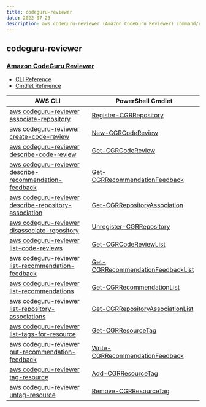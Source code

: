 ```yaml
---
title: codeguru-reviewer
date: 2022-07-23
description: aws codeguru-reviewer (Amazon CodeGuru Reviewer) command/cmdlet list.
---
```


## codeguru-reviewer

### [Amazon CodeGuru Reviewer](https://aws.amazon.com/codeguru/)

* [CLI Reference](https://docs.aws.amazon.com/cli/latest/reference/codeguru-reviewer/index.html)
* [Cmdlet Reference](https://docs.aws.amazon.com/powershell/latest/reference/items/CodeGuruReviewer_cmdlets.html)

|AWS CLI|PowerShell Cmdlet|
|----|----|
|[aws codeguru-reviewer associate-repository](https://docs.aws.amazon.com/cli/latest/reference/codeguru-reviewer/associate-repository.html)|[Register-CGRRepository](https://docs.aws.amazon.com/powershell/latest/reference/items/Register-CGRRepository.html)|
|[aws codeguru-reviewer create-code-review](https://docs.aws.amazon.com/cli/latest/reference/codeguru-reviewer/create-code-review.html)|[New-CGRCodeReview](https://docs.aws.amazon.com/powershell/latest/reference/items/New-CGRCodeReview.html)|
|[aws codeguru-reviewer describe-code-review](https://docs.aws.amazon.com/cli/latest/reference/codeguru-reviewer/describe-code-review.html)|[Get-CGRCodeReview](https://docs.aws.amazon.com/powershell/latest/reference/items/Get-CGRCodeReview.html)|
|[aws codeguru-reviewer describe-recommendation-feedback](https://docs.aws.amazon.com/cli/latest/reference/codeguru-reviewer/describe-recommendation-feedback.html)|[Get-CGRRecommendationFeedback](https://docs.aws.amazon.com/powershell/latest/reference/items/Get-CGRRecommendationFeedback.html)|
|[aws codeguru-reviewer describe-repository-association](https://docs.aws.amazon.com/cli/latest/reference/codeguru-reviewer/describe-repository-association.html)|[Get-CGRRepositoryAssociation](https://docs.aws.amazon.com/powershell/latest/reference/items/Get-CGRRepositoryAssociation.html)|
|[aws codeguru-reviewer disassociate-repository](https://docs.aws.amazon.com/cli/latest/reference/codeguru-reviewer/disassociate-repository.html)|[Unregister-CGRRepository](https://docs.aws.amazon.com/powershell/latest/reference/items/Unregister-CGRRepository.html)|
|[aws codeguru-reviewer list-code-reviews](https://docs.aws.amazon.com/cli/latest/reference/codeguru-reviewer/list-code-reviews.html)|[Get-CGRCodeReviewList](https://docs.aws.amazon.com/powershell/latest/reference/items/Get-CGRCodeReviewList.html)|
|[aws codeguru-reviewer list-recommendation-feedback](https://docs.aws.amazon.com/cli/latest/reference/codeguru-reviewer/list-recommendation-feedback.html)|[Get-CGRRecommendationFeedbackList](https://docs.aws.amazon.com/powershell/latest/reference/items/Get-CGRRecommendationFeedbackList.html)|
|[aws codeguru-reviewer list-recommendations](https://docs.aws.amazon.com/cli/latest/reference/codeguru-reviewer/list-recommendations.html)|[Get-CGRRecommendationList](https://docs.aws.amazon.com/powershell/latest/reference/items/Get-CGRRecommendationList.html)|
|[aws codeguru-reviewer list-repository-associations](https://docs.aws.amazon.com/cli/latest/reference/codeguru-reviewer/list-repository-associations.html)|[Get-CGRRepositoryAssociationList](https://docs.aws.amazon.com/powershell/latest/reference/items/Get-CGRRepositoryAssociationList.html)|
|[aws codeguru-reviewer list-tags-for-resource](https://docs.aws.amazon.com/cli/latest/reference/codeguru-reviewer/list-tags-for-resource.html)|[Get-CGRResourceTag](https://docs.aws.amazon.com/powershell/latest/reference/items/Get-CGRResourceTag.html)|
|[aws codeguru-reviewer put-recommendation-feedback](https://docs.aws.amazon.com/cli/latest/reference/codeguru-reviewer/put-recommendation-feedback.html)|[Write-CGRRecommendationFeedback](https://docs.aws.amazon.com/powershell/latest/reference/items/Write-CGRRecommendationFeedback.html)|
|[aws codeguru-reviewer tag-resource](https://docs.aws.amazon.com/cli/latest/reference/codeguru-reviewer/tag-resource.html)|[Add-CGRResourceTag](https://docs.aws.amazon.com/powershell/latest/reference/items/Add-CGRResourceTag.html)|
|[aws codeguru-reviewer untag-resource](https://docs.aws.amazon.com/cli/latest/reference/codeguru-reviewer/untag-resource.html)|[Remove-CGRResourceTag](https://docs.aws.amazon.com/powershell/latest/reference/items/Remove-CGRResourceTag.html)|

